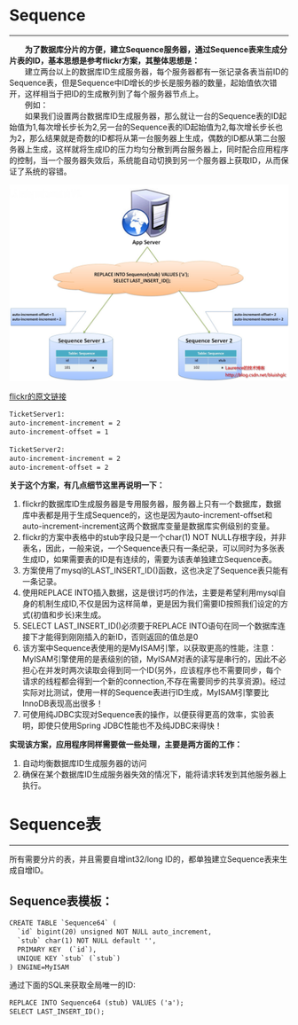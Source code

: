 # Sequence #

----------

**&emsp;&emsp;为了数据库分片的方便，建立Sequence服务器，通过Sequence表来生成分片表的ID，基本思想是参考flickr方案，其整体思想是：**<br>&emsp;&emsp;建立两台以上的数据库ID生成服务器，每个服务器都有一张记录各表当前ID的Sequence表，但是Sequence中ID增长的步长是服务器的数量，起始值依次错开，这样相当于把ID的生成散列到了每个服务器节点上。<br>&emsp;&emsp;例如：<br>&emsp;&emsp;如果我们设置两台数据库ID生成服务器，那么就让一台的Sequence表的ID起始值为1,每次增长步长为2,另一台的Sequence表的ID起始值为2,每次增长步长也为2，那么结果就是奇数的ID都将从第一台服务器上生成，偶数的ID都从第二台服务器上生成，这样就将生成ID的压力均匀分散到两台服务器上，同时配合应用程序的控制，当一个服务器失效后，系统能自动切换到另一个服务器上获取ID，从而保证了系统的容错。


![Sequence ](seq.jpg)

[flickr的原文链接](http://code.flickr.net/2010/02/08/ticket-servers-distributed-unique-primary-keys-on-the-cheap/ "原文链接")

    TicketServer1:
    auto-increment-increment = 2
    auto-increment-offset = 1
    
    TicketServer2:
    auto-increment-increment = 2
    auto-increment-offset = 2

**关于这个方案，有几点细节这里再说明一下：**

1. flickr的数据库ID生成服务器是专用服务器，服务器上只有一个数据库，数据库中表都是用于生成Sequence的，这也是因为auto-increment-offset和auto-increment-increment这两个数据库变量是数据库实例级别的变量。
2. flickr的方案中表格中的stub字段只是一个char(1) NOT NULL存根字段，并非表名，因此，一般来说，一个Sequence表只有一条纪录，可以同时为多张表生成ID，如果需要表的ID是有连续的，需要为该表单独建立Sequence表。
3. 方案使用了mysql的LAST_INSERT_ID()函数，这也决定了Sequence表只能有一条记录。
4. 使用REPLACE INTO插入数据，这是很讨巧的作法，主要是希望利用mysql自身的机制生成ID,不仅是因为这样简单，更是因为我们需要ID按照我们设定的方式(初值和步长)来生成。
5. SELECT LAST_INSERT_ID()必须要于REPLACE INTO语句在同一个数据库连接下才能得到刚刚插入的新ID，否则返回的值总是0
6. 该方案中Sequence表使用的是MyISAM引擎，以获取更高的性能，注意：MyISAM引擎使用的是表级别的锁，MyISAM对表的读写是串行的，因此不必担心在并发时两次读取会得到同一个ID(另外，应该程序也不需要同步，每个请求的线程都会得到一个新的connection,不存在需要同步的共享资源)。经过实际对比测试，使用一样的Sequence表进行ID生成，MyISAM引擎要比InnoDB表现高出很多！
7. 可使用纯JDBC实现对Sequence表的操作，以便获得更高的效率，实验表明，即使只使用Spring JDBC性能也不及纯JDBC来得快！

**实现该方案，应用程序同样需要做一些处理，主要是两方面的工作：**

1. 自动均衡数据库ID生成服务器的访问
2. 确保在某个数据库ID生成服务器失效的情况下，能将请求转发到其他服务器上执行。

# Sequence表 #
----------

所有需要分片的表，并且需要自增int32/long ID的，都单独建立Sequence表来生成自增ID。

## Sequence表模板： ##
	
	CREATE TABLE `Sequence64` (
	  `id` bigint(20) unsigned NOT NULL auto_increment,
	  `stub` char(1) NOT NULL default '',
	  PRIMARY KEY  (`id`),
	  UNIQUE KEY `stub` (`stub`)
	) ENGINE=MyISAM


通过下面的SQL来获取全局唯一的ID:

	REPLACE INTO Sequence64 (stub) VALUES ('a');
	SELECT LAST_INSERT_ID();
